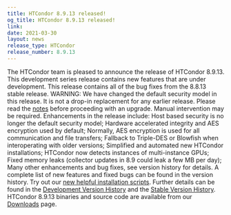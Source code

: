 ```yaml
---
title: HTCondor 8.9.13 released!
og_title: HTCondor 8.9.13 released!
link: 
date: 2021-03-30
layout: news
release_type: HTCondor
release_number: 8.9.13
---
```


The HTCondor team is pleased to announce the release of HTCondor 8.9.13. This development series release contains new features that are under development. This release contains all of the bug fixes from the 8.8.13 stable release.  WARNING: We have changed the default security model in this release. It is not a drop-in replacement for any earlier release. Please read the <a href="https://htcondor-wiki.cs.wisc.edu/index.cgi/wiki?p=UpgradingToEightNineThirteen">notes</a> before proceeding with an upgrade. Manual intervention may be required.   Enhancements in the release include: Host based security is no longer the default security model; Hardware accelerated integrity and AES encryption used by default; Normally, AES encryption is used for all communication and file transfers; Fallback to Triple-DES or Blowfish when interoperating with older versions; Simplified and automated new HTCondor installations; HTCondor now detects instances of multi-instance GPUs; Fixed memory leaks (collector updates in 8.9 could leak a few MB per day); Many other enhancements and bug fixes, see version history for details.  A complete list of new features and fixed bugs can be found in the version history.  Try out our  <a href="https://htcondor.readthedocs.io/en/latest/getting-htcondor/index.html"> new helpful installation scripts</a>.  Further details can be found in the <a href="https://htcondor.readthedocs.io/en/latest/version-history/development-release-series-89.html#version-8-9-13"> Development Version History</a> and the <a href="https://htcondor.readthedocs.io/en/latest/version-history/stable-release-series-88.html#version-8-8-13"> Stable Version History</a>. HTCondor 8.9.13 binaries and source code are available from our <a href="http://htcondor.org/downloads/">Downloads</a> page. 
